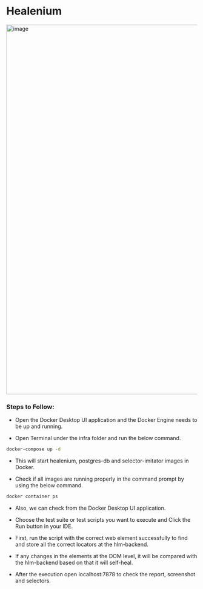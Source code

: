 # Healenium

<img width="977" alt="image" src="https://user-images.githubusercontent.com/69298932/230408855-11aefcb9-6e46-4c3a-a3da-bdad66a52a9c.png">

### Steps to Follow:

- Open the Docker Desktop UI application and the Docker Engine needs to be up and running.

- Open Terminal under the infra folder and run the below command.
  
```sh
docker-compose up -d
```

- This will start healenium, postgres-db and selector-imitator images in Docker.

- Check if all images are running properly in the command prompt by using the below command.

```sh
docker container ps
```

- Also, we can check from the Docker Desktop UI application.

- Choose the test  suite or test scripts you want to execute and Click the Run button in your IDE.

- First, run the script with the correct web element successfully to find and store all the correct locators at the hlm-backend.

- If any changes in the elements at the DOM level, it will be compared with the hlm-backend based on that it will self-heal.

- After the execution open localhost:7878 to check the report, screenshot and selectors.
